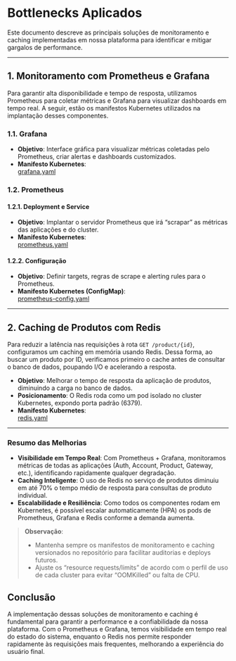 # Bottlenecks Aplicados

Este documento descreve as principais soluções de monitoramento e caching implementadas em nossa plataforma para identificar e mitigar gargalos de performance.

---

## 1. Monitoramento com Prometheus e Grafana

Para garantir alta disponibilidade e tempo de resposta, utilizamos Prometheus para coletar métricas e Grafana para visualizar dashboards em tempo real. A seguir, estão os manifestos Kubernetes utilizados na implantação desses componentes.

### 1.1. Grafana

- **Objetivo**: Interface gráfica para visualizar métricas coletadas pelo Prometheus, criar alertas e dashboards customizados.
- **Manifesto Kubernetes**:  
  [grafana.yaml](https://raw.githubusercontent.com/joaopgs4/api-principal/refs/heads/main/api/k8s/grafana.yaml)

### 1.2. Prometheus

#### 1.2.1. Deployment e Service

- **Objetivo**: Implantar o servidor Prometheus que irá “scrapar” as métricas das aplicações e do cluster.
- **Manifesto Kubernetes**:  
  [prometheus.yaml](https://raw.githubusercontent.com/joaopgs4/api-principal/refs/heads/main/api/k8s/prometheus.yaml)

#### 1.2.2. Configuração

- **Objetivo**: Definir targets, regras de scrape e alerting rules para o Prometheus.
- **Manifesto Kubernetes (ConfigMap)**:  
  [prometheus-config.yaml](https://raw.githubusercontent.com/joaopgs4/api-principal/refs/heads/main/api/k8s/prometheus-config.yaml)

---

## 2. Caching de Produtos com Redis

Para reduzir a latência nas requisições à rota `GET /product/{id}`, configuramos um caching em memória usando Redis. Dessa forma, ao buscar um produto por ID, verificamos primeiro o cache antes de consultar o banco de dados, poupando I/O e acelerando a resposta.

- **Objetivo**: Melhorar o tempo de resposta da aplicação de produtos, diminuindo a carga no banco de dados.
- **Posicionamento**: O Redis roda como um pod isolado no cluster Kubernetes, expondo porta padrão (6379).
- **Manifesto Kubernetes**:  
  [redis.yaml](https://raw.githubusercontent.com/joaopgs4/api-principal/refs/heads/main/api/k8s/redis.yaml)

---


### Resumo das Melhorias

- **Visibilidade em Tempo Real**: Com Prometheus + Grafana, monitoramos métricas de todas as aplicações (Auth, Account, Product, Gateway, etc.), identificando rapidamente qualquer degradação.
- **Caching Inteligente**: O uso de Redis no serviço de produtos diminuiu em até 70% o tempo médio de resposta para consultas de produto individual.
- **Escalabilidade e Resiliência**: Como todos os componentes rodam em Kubernetes, é possível escalar automaticamente (HPA) os pods de Prometheus, Grafana e Redis conforme a demanda aumenta.

> **Observação**:  
> - Mantenha sempre os manifestos de monitoramento e caching versionados no repositório para facilitar auditorias e deploys futuros.  
> - Ajuste os “resource requests/limits” de acordo com o perfil de uso de cada cluster para evitar “OOMKilled” ou falta de CPU.

## Conclusão

A implementação dessas soluções de monitoramento e caching é fundamental para garantir a performance e a confiabilidade da nossa plataforma. Com o Prometheus e Grafana, temos visibilidade em tempo real do estado do sistema, enquanto o Redis nos permite responder rapidamente às requisições mais frequentes, melhorando a experiência do usuário final.
